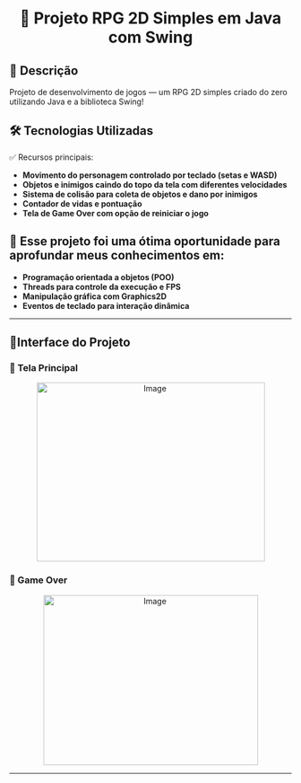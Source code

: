 <div align="center">

# 🚀 Projeto RPG 2D Simples em Java com Swing
</div>

## 📌 Descrição  
Projeto de desenvolvimento de jogos — um RPG 2D simples criado do zero utilizando Java e a biblioteca Swing!


## 🛠 Tecnologias Utilizadas  
✅ Recursos principais:
- **Movimento do personagem controlado por teclado (setas e WASD)**
- **Objetos e inimigos caindo do topo da tela com diferentes velocidades**
- **Sistema de colisão para coleta de objetos e dano por inimigos**
- **Contador de vidas e pontuação**
- **Tela de Game Over com opção de reiniciar o jogo**

## 📌 Esse projeto foi uma ótima oportunidade para aprofundar meus conhecimentos em:

- **Programação orientada a objetos (POO)**
- **Threads para controle da execução e FPS**
- **Manipulação gráfica com Graphics2D**
- **Eventos de teclado para interação dinâmica**


---

## 📱Interface do Projeto 
### 🔹 Tela Principal
<div align="center">
<img width="407" height="319" alt="Image" src="https://github.com/user-attachments/assets/7241e606-e2e3-437a-afe2-e0f702c5fc04" />
</div>

### 🔹 Game Over
<div align="center">
<img width="383" height="303" alt="Image" src="https://github.com/user-attachments/assets/0a8473be-a8e2-4747-83cc-4fc895c90ef1" />
</div>


---
